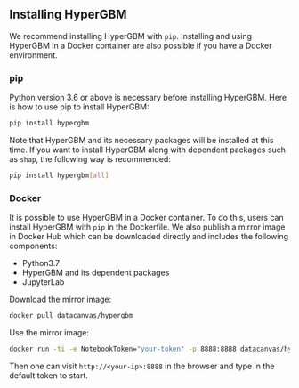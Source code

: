 ## Installing HyperGBM
We recommend installing HyperGBM with `pip`. Installing and using HyperGBM in a Docker container are also possible if you have a Docker environment.



### pip
Python version 3.6 or above is necessary before installing HyperGBM. Here is how to use pip to install HyperGBM:
```bash
pip install hypergbm
```

Note that HyperGBM and its necessary packages will be installed at this time. If you want to install HyperGBM along with dependent packages such as `shap`, the following way is recommended:

```bash
pip install hypergbm[all]
```



### Docker

It is possible to use HyperGBM in a Docker container. To do this, users can install HyperGBM with `pip` in the Dockerfile. We also publish a mirror image in Docker Hub which can be downloaded directly and includes the following components:

* Python3.7
* HyperGBM and its dependent packages
* JupyterLab


Download the mirror image:
```bash
docker pull datacanvas/hypergbm
```

Use the mirror image:
```bash
docker run -ti -e NotebookToken="your-token" -p 8888:8888 datacanvas/hypergbm
```

Then one can visit `http://<your-ip>:8888` in the browser and type in the default token to start.